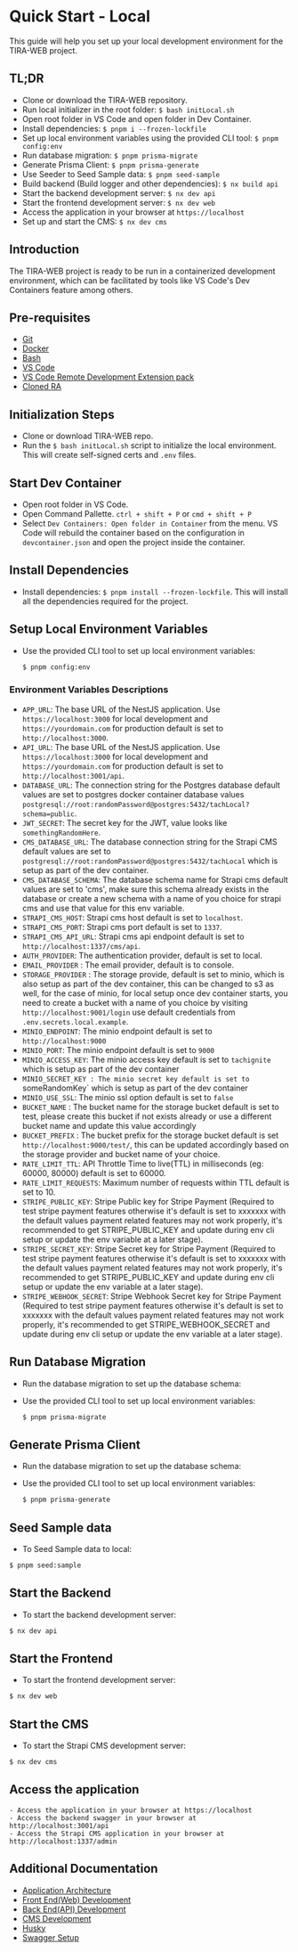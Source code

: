 # Quick Start - Local

This guide will help you set up your local development environment for the TIRA-WEB project.

## TL;DR

- Clone or download the TIRA-WEB repository.
- Run local initializer in the root folder: `$ bash initLocal.sh`
- Open root folder in VS Code and open folder in Dev Container.
- Install dependencies: `$ pnpm i --frozen-lockfile`
- Set up local environment variables using the provided CLI tool: `$ pnpm config:env`
- Run database migration: `$ pnpm prisma-migrate`
- Generate Prisma Client: `$ pnpm prisma-generate`
- Use Seeder to Seed Sample data: `$ pnpm seed-sample`
- Build backend (Build logger and other dependencies): `$ nx build api`
- Start the backend development server: `$ nx dev api`
- Start the frontend development server: `$ nx dev web`
- Access the application in your browser at `https://localhost`
- Set up and start the CMS: `$ nx dev cms`

## Introduction

The TIRA-WEB project is ready to be run in a containerized development environment, which can be facilitated by tools like VS Code's Dev Containers feature among others.

## Pre-requisites

- [Git](https://git-scm.com/)
- [Docker](https://www.docker.com/)
- [Bash](https://www.gnu.org/software/bash/)
- [VS Code](https://code.visualstudio.com/)
- [VS Code Remote Development Extension pack](https://marketplace.visualstudio.com/items?itemName=ms-vscode-remote.vscode-remote-extensionpack)
- [Cloned RA](https://github.com/Tach-Ignite/tach-ra-web)

## Initialization Steps

- Clone or download TIRA-WEB repo.
- Run the `$ bash initLocal.sh` script to initialize the local environment. This will create self-signed certs and `.env` files.

## Start Dev Container

- Open root folder in VS Code.
- Open Command Pallette. `ctrl + shift + P` or `cmd + shift + P`
- Select `Dev Containers: Open folder in Container` from the menu.
  VS Code will rebuild the container based on the configuration in `devcontainer.json` and open the project inside the container.

## Install Dependencies

- Install dependencies: `$ pnpm install --frozen-lockfile`. This will install all the dependencies required for the project.

## Setup Local Environment Variables

- Use the provided CLI tool to set up local environment variables:
  ```bash
  $ pnpm config:env
  ```

### Environment Variables Descriptions

- `APP_URL`: The base URL of the NestJS application. Use `https://localhost:3000` for local development and `https://yourdomain.com` for production default is set to `http://localhost:3000`.
- `API_URL`: The base URL of the NestJS application. Use `https://localhost:3000` for local development and `https://yourdomain.com` for production default is set to `http://localhost:3001/api`.
- `DATABASE_URL`: The connection string for the Postgres database default values are set to postgres docker container database values `postgresql://root:randomPassword@postgres:5432/tachLocal?schema=public`.
- `JWT_SECRET`: The secret key for the JWT, value looks like `somethingRandomHere`.
- `CMS_DATABASE_URL`: The database connection string for the Strapi CMS default values are set to `postgresql://root:randomPassword@postgres:5432/tachLocal` which is setup as part of the dev container.
- `CMS_DATABASE_SCHEMA`: The database schema name for Strapi cms default values are set to 'cms', make sure this schema already exists in the database or create a new schema with a name of you choice for strapi cms and use that value for this env variable.
- `STRAPI_CMS_HOST`: Strapi cms host default is set to `localhost`.
- `STRAPI_CMS_PORT`: Strapi cms port default is set to `1337`.
- `STRAPI_CMS_API_URL`: Strapi cms api endpoint default is set to `http://localhost:1337/cms/api`.
- `AUTH_PROVIDER`: The authentication provider, default is set to local.
- `EMAIL_PROVIDER` : The email provider, default is to console.
- `STORAGE_PROVIDER` : The storage provide, default is set to minio, which is also setup as part of the dev container, this can be changed to s3 as well, for the case of minio, for local setup once dev container starts, you need to create a bucket with a name of you choice by visiting `http://localhost:9001/login` use default credentials from `.env.secrets.local.example`.
- `MINIO_ENDPOINT`: The minio endpoint default is set to `http://localhost:9000`
- `MINIO_PORT`: The minio endpoint default is set to `9000`
- `MINIO_ACCESS_KEY`: The minio access key default is set to `tachignite` which is setup as part of the dev container
- `MINIO_SECRET_KEY : The minio secret key default is set to `someRandomKey` which is setup as part of the dev container
- `MINIO_USE_SSL`: The minio ssl option default is set to `false`
- `BUCKET_NAME` : The bucket name for the storage bucket default is set to test, please create this bucket if not exists already or use a different bucket name and update this value accordingly
- `BUCKET_PREFIX` : The bucket prefix for the storage bucket default is set `http://localhost:9000/test/`, this can be updated accordingly based on the storage provider and bucket name of your choice.
- `RATE_LIMIT_TTL`: API Throttle Time to live(TTL) in milliseconds (eg: 60000, 80000) default is set to 60000.
- `RATE_LIMIT_REQUESTS`: Maximum number of requests within TTL default is set to 10.
- `STRIPE_PUBLIC_KEY`: Stripe Public key for Stripe Payment (Required to test stripe payment features otherwise it's default is set to xxxxxxx with the default values payment related features may not work properly, it's recommended to get STRIPE_PUBLIC_KEY and update during env cli setup or update the env variable at a later stage).
- `STRIPE_SECRET_KEY`: Stripe Secret key for Stripe Payment (Required to test stripe payment features otherwise it's default is set to xxxxxxx with the default values payment related features may not work properly, it's recommended to get STRIPE_PUBLIC_KEY and update during env cli setup or update the env variable at a later stage).
- `STRIPE_WEBHOOK_SECRET`: Stripe Webhook Secret key for Stripe Payment (Required to test stripe payment features otherwise it's default is set to xxxxxxx with the default values payment related features may not work properly, it's recommended to get STRIPE_WEBHOOK_SECRET and update during env cli setup or update the env variable at a later stage).

## Run Database Migration

- Run the database migration to set up the database schema:

- Use the provided CLI tool to set up local environment variables:
  ```bash
  $ pnpm prisma-migrate
  ```

## Generate Prisma Client

- Run the database migration to set up the database schema:

- Use the provided CLI tool to set up local environment variables:
  ```bash
  $ pnpm prisma-generate
  ```

## Seed Sample data

- To Seed Sample data to local:

```bash
$ pnpm seed:sample
```

## Start the Backend

- To start the backend development server:

```bash
$ nx dev api
```

## Start the Frontend

- To start the frontend development server:

```bash
$ nx dev web
```

## Start the CMS

- To start the Strapi CMS development server:

```bash
$ nx dev cms
```

## Access the application

    - Access the application in your browser at https://localhost
    - Access the backend swagger in your browser at http://localhost:3001/api
    - Access the Strapi CMS application in your browser at http://localhost:1337/admin

## Additional Documentation

- [Application Architecture](/docs/application-architecture.md)
- [Front End(Web) Development](/docs/frontend-local-development-setup.md)
- [Back End(API) Development](/docs/backend-local-development-setup.md)
- [CMS Development](/docs/strapi-cms.md)
- [Husky](/docs/husky-precommit-hooks.md)
- [Swagger Setup](/docs/swagger-api.md)
